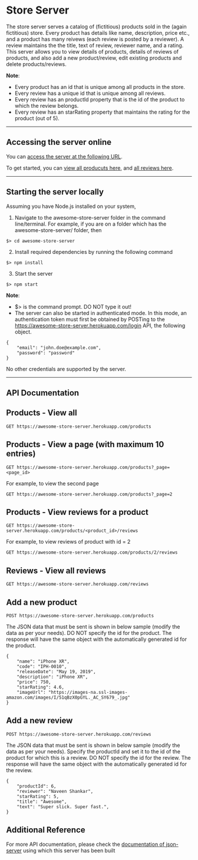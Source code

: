 # Store Server

The store server serves a catalog of (fictitious) products sold in the (again fictitious) store. Every product has details like name, description, price etc., and a product has many reivews (each review is posted by a reviewer). A review maintains the the title, text of review, reviewer name, and a rating. This server allows you to view details of products, details of reviews of products, and also add a new product/review, edit existing products and delete products/reviews. 

__Note__:
* Every product has an id that is unique among all products in the store.
* Every review has a unique id that is unique among all reviews.
* Every review has an productId property that is the id of the product to which the review belongs.
* Every review has an starRating property that maintains the rating for the product (out of 5).

---

## Accessing the server online
You can [access the server at the following URL](https://awesome-store-server.herokuapp.com).  

To get started, you can [view all producuts here](https://awesome-store-server.herokuapp.com/products), and [all reviews here](https://awesome-store-server.herokuapp.com/reviews).

---

## Starting the server locally
Assuming you have Node.js installed on your system,
1. Navigate to the awesome-store-server folder in the command line/terminal. For example, if you are on a folder which has the awesome-store-server/ folder, then
```
$> cd awesome-store-server
```
2. Install required dependencies by running the following command
```
$> npm install
```
3. Start the server
```
$> npm start
```
__Note__:
* $> is the command prompt. DO NOT type it out!
* The server can also be started in authenticated mode. In this mode, an authentication token must first be obtained by POSTing to the https://awesome-store-server.herokuapp.com/login API, the following object.
```
{
    "email": "john.doe@example.com",
    "password": "password"
}
```
No other credentials are supported by the server.  

  
---

## API Documentation

## Products - View all
```
GET https://awesome-store-server.herokuapp.com/products
```

## Products - View a page (with maximum 10 entries)
```
GET https://awesome-store-server.herokuapp.com/products?_page=<page_id>
```
For example, to view the second page
```
GET https://awesome-store-server.herokuapp.com/products?_page=2
```

## Products - View reviews for a product
```
GET https://awesome-store-server.herokuapp.com/products/<product_id>/reviews
```
For example, to view reviews of product with id = 2
```
GET https://awesome-store-server.herokuapp.com/products/2/reviews
```

## Reviews - View all reviews
```
GET https://awesome-store-server.herokuapp.com/reviews
```

## Add a new product
```
POST https://awesome-store-server.herokuapp.com/products
```
The JSON data that must be sent is shown in below sample (modify the data as per your needs). DO NOT specify the id for the product. The response will have the same object with the automatically generated id for the product.
```
{
    "name": "iPhone XR",
    "code": "IPH-0010",
    "releaseDate": "May 19, 2019",
    "description": "iPhone XR",
    "price": 750,
    "starRating": 4.6,
    "imageUrl": "https://images-na.ssl-images-amazon.com/images/I/51qBzX0pGYL._AC_SY679_.jpg"
}
```

## Add a new review
```
POST https://awesome-store-server.herokuapp.com/reviews
```
The JSON data that must be sent is shown in below sample (modify the data as per your needs). Specify the productId and set it to the id of the product for which this is a review. DO NOT specify the id for the review. The response will have the same object with the automatically generated id for the review.
```
{
    "productId": 6,
    "reviewer": "Naveen Shankar",
    "starRating": 5,
    "title": "Awesome",
    "text": "Super slick. Super fast.",
}
```

## Additional Reference
For more API documentation, please check the [documentation of json-server](https://github.com/typicode/json-server) using which this server has been built